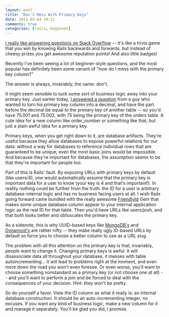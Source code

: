 ```yaml
---
layout: post
title: "Don't Mess With Primary Keys"
date: 2012-03-04 19:11
comments: true
categories: [rails, beginner]
---
```

[I really like answering questions on Stack Overflow](http://stackoverflow.com/users/1224374/veraticus) -- it's like a trivia game that you win by knowing Rails backwards and forwards, but instead of cheesy prizes you get awesome reputation points! And also little badges!

Recently I've been seeing a lot of beginner-style questions, and the most popular has definitely been some variant of "how do I mess with the primary key column?"

The answer is always, invariably, the same: don't.

<!-- more -->

It might seem sensible to tuck some sort of business logic away into your primary key. Just earlier today, [I answered a question](http://stackoverflow.com/questions/9558715/changing-models-id-type-from-integer-to-decimal-makes-all-entries-try-to-be-0-0/9558832#9558832) from a guy who wanted to turn his primary key column into a decimal, and have the part before the decimal be equal to the primary key of another table -- so you'd have 75.001 and 75.002, with 75 being the primary key of the orders table. A cute idea for a new column like order_number or something like that, but just a plain awful idea for a primary key.

Primary keys, when you get right down to it, are database artifacts. They're useful because they allow databases to expose powerful relations for our data: without a way for databases to reference individual rows that are guaranteed to be unique, even the most basic joins would be impossible. And because they're important for databases, the assumption seems to be that they're important for people too.

Part of this is Rails' fault. By exposing URLs with primary keys by default (like users/4), one would automatically assume that the primary key is important data for a user to know (your key is 4 and that's important!). In reality nothing could be further from the truth: the ID for a user is arbitrary database-internal logic and has no business facing users at all. I wish Rails going forward came bundled with the really awesome [FriendlyId](https://github.com/norman/friendly_id) Gem that makes some unique database column appear to your internal application logic as the real ID for that table. Then you'd have URLs like users/josh, and that both looks better and obfuscates the primary key.

As a sidenote, this is why UUID-based keys like [MongoDB's](http://www.mongodb.org/display/DOCS/Object+IDs) and [Dynamoid's](https://github.com/Veraticus/Dynamoid) are rather nifty -- they make really ugly ID-based URLs by default so force you to choose a better column to use as a URL slug.

The problem with all this attention on the primary key is that, invariably, people want to change it. Changing primary keys is awful. It will disassociate data all throughout your database, it messes with table autoincrementing... it will lead to problems right at the moment, and even more down the road you won't even foresee. Or even worse, you'll want to choose something nonstandard as a primary key (or not choose one at all) -- and you'll want to perform a join and be forced to deal with the consequences of your decision. Hint: they won't be pretty.

So do yourself a favor. View the ID column as what it really is: an internal database construction. It should be an auto-incrementing integer, no excuses. If you want any kind of business logic, make a new column for it and manage it separately. You'll be glad you did, I promise.